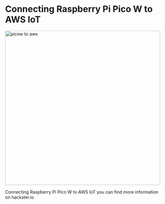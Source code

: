 
# Connecting Raspberry Pi Pico W to AWS IoT
<img src="https://bleakview.github.io/git/rp_pico_w_aws_iot/images/picow_awsiot.jpg" alt="picow to aws" width="500"/>

Connecting Raspberry Pi Pico W to AWS IoT you can find more information on hackster.io
